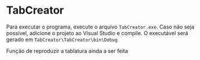# TabCreator

Para executar o programa, execute o arquivo `TabCreator.exe`. Caso não seja possível, adicione o projeto ao Visual Studio e compile. O executável será gerado em `TabCreator\TabCreator\bin\Debug`

Função de reproduzir a tablatura ainda a ser feita
